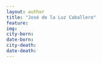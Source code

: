 ```yaml
---
layout: author
title: "José de la Luz Caballero"
feature: 
img:
city-born: 
date-born: 
city-death: 
date-death:
---
```

